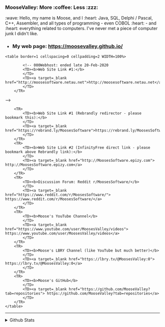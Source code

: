 <h3>MooseValley: More :coffee: Less :zzz:</h3>
:wave: Hello, my name is Moose, and I :heart: Java, SQL, Delphi / Pascal, C++, Assembler, and all types of programming - even COBOL :heart: - and :heart: everything related to computers.  I've never met a piece of computer junk I didn't like.

<p>
<UL>
<h3>
<p><LI> My web page:
	<a target=_blank href="https://moosevalley.github.io/"> https://moosevalley.github.io/</a>
	</LI></p>


</h3>
</UL>
</p>



	<table border=1 cellspacing=0 cellpadding=2 WIDTH=100%>
<!-- Hostinger: ended late Oct, 2018
		<TR>
			<TD><CENTER><b>Mirror #1:</b> <a target=_blank href="http://moosesoftware.16mb.com">http://moosesoftware.16mb.com</a>
			</CENTER></TD>
			-->
			<!-- 000Webhost: ended late 20-Feb-2020
			<TD><b>Web Site Link #1:</b>
			</TD>
			<TD><a target=_blank href="http://moosesoftware.netau.net">http://moosesoftware.netau.net</a>
			</TD>
		</TR>
-->

		<TR>
			<TD><b>Web Site Link #1 (Rebrandly redirector - please bookmark this):</b>
			</TD>
			<TD><a target=_blank href="https://rebrand.ly/MoosesSoftware">https://rebrand.ly/MoosesSoftware</a>
			</TD>
		</TR>
		<TR>
			<TD><b>Web Site Link #2 (InfinityFree direct link - please bookmark above Rebrandly link):</b>
			</TD>
			<TD><a target=_blank href="http://MoosesSoftware.epizy.com"> http://MoosesSoftware.epizy.com</a>
			</TD>
		</TR>
		<TR>
			<TD><b>Discussion Forum: Reddit r/MoosesSoftware/</b>
			</TD>
			<TD><a target=_blank href="https://www.reddit.com/r/MoosesSoftware/"> https://www.reddit.com/r/MoosesSoftware/</a>
			</TD>
		</TR>
		<TR>
			<TD><b>Moose's YouTube Channel</b>
			</TD>
			<TD><a target=_blank href="https://www.youtube.com/user/MoosesValley/videos"> https://www.youtube.com/user/MoosesValley/videos</a>
			</TD>
		</TR>
		<TR>
			<TD><b>Moose's LBRY Channel (like YouTube but much better)</b>
			</TD>
			<TD><a target=_blank href="https://lbry.tv/@MoosesValley:0"> https://lbry.tv/@MoosesValley:0</a>
			</TD>
		</TR>
		<TR>
			<TD><b>Moose's GitHub</b>
			</TD>
			<TD><a target=_blank href="https://github.com/MooseValley?tab=repositories"> https://github.com/MooseValley?tab=repositories</a>
			</TD>
		</TR>
	</table>



<hr>
<details>
	<summary> Github Stats</summary>
	<p align="center">
		<img src="https://github-readme-stats.vercel.app/api?username=MooseValley&show_icons=true" />
	</p>
</details>

<!--
<details>
	<summary> Programming Language Stats</summary>
	<p align="center">
		<img src="https://wakatime.com/share/::::::api key:::::" />
	</p>
</details>
-->


<!--
**MooseValley/MooseValley** is a ? _special_ ? repository because its `README.md` (this file) appears on your GitHub profile.

Here are some ideas to get you started:

- ?? I’m currently working on ...
- ?? I’m currently learning ...
- ?? I’m looking to collaborate on ...
- ?? I’m looking for help with ...
- ?? Ask me about ...
- ?? How to reach me: ...
- ?? Pronouns: ...
- ? Fun fact: ...
-->

